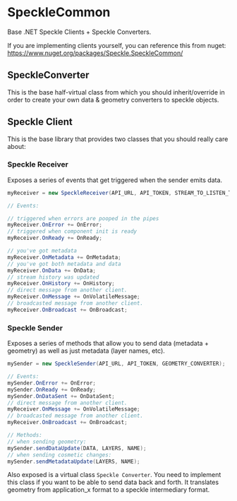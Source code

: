 # SpeckleCommon
Base .NET Speckle Clients + Speckle Converters. 

If you are implementing clients yourself, you can reference this from nuget: https://www.nuget.org/packages/Speckle.SpeckleCommon/

## SpeckleConverter
This is the base half-virtual class from which you should inherit/override in order to create your own data & geometry converters to speckle objects.

## Speckle Client
This is the base library that provides two classes that you should really care about: 

### Speckle Receiver
Exposes a series of events that get triggered when the sender emits data. 
```csharp
myReceiver = new SpeckleReceiver(API_URL, API_TOKEN, STREAM_TO_LISTEN_TO, GEOMETRY_CONVERTER);

// Events:

// triggered when errors are pooped in the pipes
myReceiver.OnError += OnError;
// triggered when component init is ready
myReceiver.OnReady += OnReady;

// you've got metadata
myReceiver.OnMetadata += OnMetadata;
// you've got both metadata and data
myReceiver.OnData += OnData;
// stream history was updated
myReceiver.OnHistory += OnHistory;
// direct message from another client.
myReceiver.OnMessage += OnVolatileMessage;
// broadcasted message from another client.
myReceiver.OnBroadcast += OnBroadcast;
```

### Speckle Sender
Exposes a series of methods that allow you to send data (metadata + geometry) as well as just metadata (layer names, etc). 

```csharp
mySender = new SpeckleSender(API_URL, API_TOKEN, GEOMETRY_CONVERTER);

// Events: 
mySender.OnError += OnError;
mySender.OnReady += OnReady;
mySender.OnDataSent += OnDataSent;
// direct message from another client.
myReceiver.OnMessage += OnVolatileMessage;
// broadcasted message from another client.
myReceiver.OnBroadcast += OnBroadcast;

// Methods:
// when sending geometry:
mySender.sendDataUpdate(DATA, LAYERS, NAME);
// when sending cosmetic changes:
mySender.sendMetadataUpdate(LAYERS, NAME);
```

Also exposed is a virtual class `Speckle Converter`. You need to implement this class if you want to be able to send data back and forth. It translates geometry from application_x format to a speckle intermediary format.  

